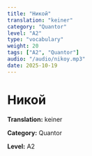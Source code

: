 ```yaml
---
title: "Никой"
translation: "keiner"
category: "Quantor"
level: "A2"
type: "vocabulary"
weight: 20
tags: ["A2", "Quantor"]
audio: "/audio/nikoy.mp3"
date: 2025-10-19
---
```


# Никой

**Translation:** keiner

**Category:** Quantor

**Level:** A2


